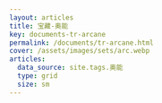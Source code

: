 ```yaml
---
layout: articles
title: 宝藏-奥能
key: documents-tr-arcane
permalink: /documents/tr-arcane.html
cover: /assets/images/sets/arc.webp
articles:
  data_source: site.tags.奥能
  type: grid
  size: sm
---
```


